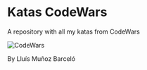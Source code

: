 # Katas CodeWars
A repository with all my katas from CodeWars

![CodeWars](https://media.licdn.com/dms/image/D4D10AQGcBO1gj_zV1w/image-shrink_800/0/1679647634449?e=2147483647&v=beta&t=rQy9c1YajTN-gfU-NnXDIFp-IHi5ezRbUhynRQo-YNk) 

By Lluís Muñoz Barceló
